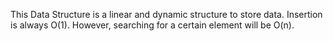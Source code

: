 This Data Structure is a linear and dynamic structure to store data. 
Insertion is always O(1). However, searching for a certain element will be O(n). 
